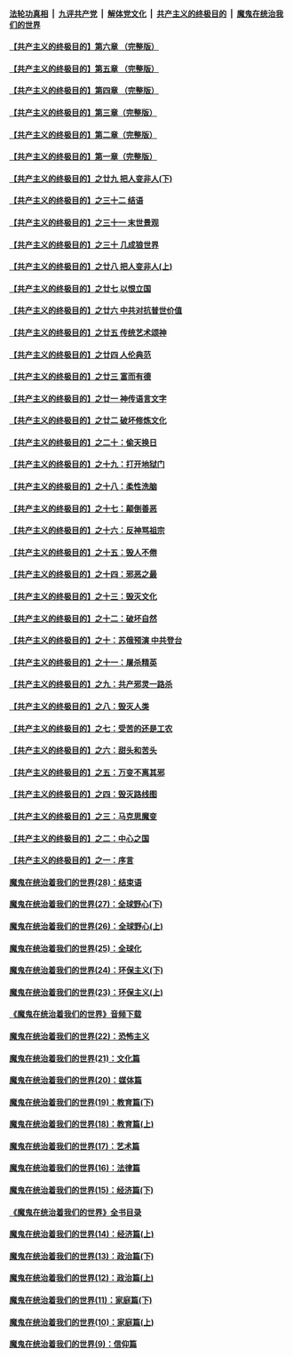 ####  [法轮功真相](../../../../basic/blob/master/README.md?t=10021652) &nbsp;|&nbsp; [九评共产党](../../../../9ping.md/blob/master/README.md?t=10021652) &nbsp;|&nbsp; [解体党文化](../../../../jtdwh.md/blob/master/README.md?t=10021652)  &nbsp;|&nbsp; [共产主义的终极目的](../../../../gczydzjmd.md/blob/master/README.md?t=10021652) &nbsp;|&nbsp; [魔鬼在统治我们的世界](../../../../mgztzwmdsj.md/blob/master/README.md?t=10021652) 

#### [【共产主义的终极目的】第六章 （完整版）](../pages/nsc422/n11428913.md?t=10021652) 

#### [【共产主义的终极目的】第五章 （完整版）](../pages/nsc422/n11428912.md?t=10021652) 

#### [【共产主义的终极目的】第四章 （完整版）](../pages/nsc422/n11428907.md?t=10021652) 

#### [【共产主义的终极目的】第三章（完整版）](../pages/nsc422/n11428848.md?t=10021652) 

#### [【共产主义的终极目的】第二章（完整版）](../pages/nsc422/n11428831.md?t=10021652) 

#### [【共产主义的终极目的】第一章（完整版）](../pages/nsc422/n11417651.md?t=10021652) 

#### [【共产主义的终极目的】之廿九 把人变非人(下)](../pages/nsc422/n11344140.md?t=10021652) 

#### [【共产主义的终极目的】之三十二 结语](../pages/nsc422/n11360535.md?t=10021652) 

#### [【共产主义的终极目的】之三十一 末世景观](../pages/nsc422/n11351129.md?t=10021652) 

#### [【共产主义的终极目的】之三十 几成狼世界](../pages/nsc422/n11348280.md?t=10021652) 

#### [【共产主义的终极目的】之廿八 把人变非人(上)](../pages/nsc422/n11340492.md?t=10021652) 

#### [【共产主义的终极目的】之廿七 以恨立国](../pages/nsc422/n11336944.md?t=10021652) 

#### [【共产主义的终极目的】之廿六 中共对抗普世价值](../pages/nsc422/n11324785.md?t=10021652) 

#### [【共产主义的终极目的】之廿五 传统艺术颂神](../pages/nsc422/n11296396.md?t=10021652) 

#### [【共产主义的终极目的】之廿四 人伦典范](../pages/nsc422/n11296397.md?t=10021652) 

#### [【共产主义的终极目的】之廿三 富而有德](../pages/nsc422/n11283598.md?t=10021652) 

#### [【共产主义的终极目的】之廿一 神传语言文字](../pages/nsc422/n11263265.md?t=10021652) 

#### [【共产主义的终极目的】之廿二 破坏修炼文化](../pages/nsc422/n11245728.md?t=10021652) 

#### [【共产主义的终极目的】之二十：偷天换日](../pages/nsc422/n11238846.md?t=10021652) 

#### [【共产主义的终极目的】之十九：打开地狱门](../pages/nsc422/n11206376.md?t=10021652) 

#### [【共产主义的终极目的】之十八：柔性洗脑](../pages/nsc422/n11199994.md?t=10021652) 

#### [【共产主义的终极目的】之十七：颠倒善恶](../pages/nsc422/n11179782.md?t=10021652) 

#### [【共产主义的终极目的】之十六：反神骂祖宗](../pages/nsc422/n11166798.md?t=10021652) 

#### [【共产主义的终极目的】之十五：毁人不倦](../pages/nsc422/n11166792.md?t=10021652) 

#### [【共产主义的终极目的】之十四：邪恶之最](../pages/nsc422/n11150249.md?t=10021652) 

#### [【共产主义的终极目的】之十三：毁灭文化](../pages/nsc422/n11135227.md?t=10021652) 

#### [【共产主义的终极目的】之十二：破坏自然](../pages/nsc422/n11135214.md?t=10021652) 

#### [【共产主义的终极目的】之十：苏俄预演 中共登台](../pages/nsc422/n11118424.md?t=10021652) 

#### [【共产主义的终极目的】之十一：屠杀精英](../pages/nsc422/n11118442.md?t=10021652) 

#### [【共产主义的终极目的】之九：共产邪灵一路杀](../pages/nsc422/n11114139.md?t=10021652) 

#### [【共产主义的终极目的】之八：毁灭人类](../pages/nsc422/n11108503.md?t=10021652) 

#### [【共产主义的终极目的】之七：受苦的还是工农](../pages/nsc422/n11101809.md?t=10021652) 

#### [【共产主义的终极目的】之六：甜头和苦头](../pages/nsc422/n11096971.md?t=10021652) 

#### [【共产主义的终极目的】之五：万变不离其邪](../pages/nsc422/n11091285.md?t=10021652) 

#### [【共产主义的终极目的】之四：毁灭路线图](../pages/nsc422/n11086284.md?t=10021652) 

#### [【共产主义的终极目的】之三：马克思魔变](../pages/nsc422/n11061941.md?t=10021652) 

#### [【共产主义的终极目的】之二：中心之国](../pages/nsc422/n11047728.md?t=10021652) 

#### [【共产主义的终极目的】之一：序言](../pages/nsc422/n11086077.md?t=10021652) 

#### [魔鬼在统治着我们的世界(28)：结束语](../pages/nsc422/n10936246.md?t=10021652) 

#### [魔鬼在统治着我们的世界(27)：全球野心(下)](../pages/nsc422/n10928319.md?t=10021652) 

#### [魔鬼在统治着我们的世界(26)：全球野心(上)](../pages/nsc422/n10900318.md?t=10021652) 

#### [魔鬼在统治着我们的世界(25)：全球化](../pages/nsc422/n10788205.md?t=10021652) 

#### [魔鬼在统治着我们的世界(24)：环保主义(下)](../pages/nsc422/n10695307.md?t=10021652) 

#### [魔鬼在统治着我们的世界(23)：环保主义(上)](../pages/nsc422/n10688613.md?t=10021652) 

#### [《魔鬼在统治着我们的世界》音频下载](../pages/nsc422/n10635553.md?t=10021652) 

#### [魔鬼在统治着我们的世界(22)：恐怖主义](../pages/nsc422/n10614727.md?t=10021652) 

#### [魔鬼在统治着我们的世界(21)：文化篇](../pages/nsc422/n10597706.md?t=10021652) 

#### [魔鬼在统治着我们的世界(20)：媒体篇](../pages/nsc422/n10586579.md?t=10021652) 

#### [魔鬼在统治着我们的世界(19)：教育篇(下)](../pages/nsc422/n10564808.md?t=10021652) 

#### [魔鬼在统治着我们的世界(18)：教育篇(上)](../pages/nsc422/n10526970.md?t=10021652) 

#### [魔鬼在统治着我们的世界(17)：艺术篇](../pages/nsc422/n10499093.md?t=10021652) 

#### [魔鬼在统治着我们的世界(16)：法律篇](../pages/nsc422/n10485969.md?t=10021652) 

#### [魔鬼在统治着我们的世界(15)：经济篇(下)](../pages/nsc422/n10469975.md?t=10021652) 

#### [《魔鬼在统治着我们的世界》全书目录](../pages/nsc422/n10464261.md?t=10021652) 

#### [魔鬼在统治着我们的世界(14)：经济篇(上)](../pages/nsc422/n10457370.md?t=10021652) 

#### [魔鬼在统治着我们的世界(13)：政治篇(下)](../pages/nsc422/n10448270.md?t=10021652) 

#### [魔鬼在统治着我们的世界(12)：政治篇(上)](../pages/nsc422/n10444576.md?t=10021652) 

#### [魔鬼在统治着我们的世界(11)：家庭篇(下)](../pages/nsc422/n10440961.md?t=10021652) 

#### [魔鬼在统治着我们的世界(10)：家庭篇(上)](../pages/nsc422/n10435448.md?t=10021652) 

#### [魔鬼在统治着我们的世界(9)：信仰篇](../pages/nsc422/n10432159.md?t=10021652) 


